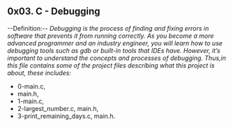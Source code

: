 ## 0x03. C - Debugging
--Definition:-- *Debugging is the process of finding and fixing errors in software that prevents it from running correctly. As you become a more advanced programmer and an industry engineer, you will learn how to use debugging tools such as gdb or built-in tools that IDEs have. However, it’s important to understand the concepts and processes of debugging. Thus,in this file contains some of the project files describing what this project is about, these includes:*

* 0-main.c, 
* main.h,
* 1-main.c,
* 2-largest_number.c, main.h,
* 3-print_remaining_days.c, main.h.
